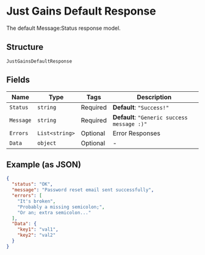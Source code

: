 
# Just Gains Default Response

The default Message:Status response model.

## Structure

`JustGainsDefaultResponse`

## Fields

| Name | Type | Tags | Description |
|  --- | --- | --- | --- |
| `Status` | `string` | Required | **Default**: `"Success!"` |
| `Message` | `string` | Required | **Default**: `"Generic success message :)"` |
| `Errors` | `List<string>` | Optional | Error Responses |
| `Data` | `object` | Optional | - |

## Example (as JSON)

```json
{
  "status": "OK",
  "message": "Password reset email sent successfully",
  "errors": [
    "It's broken",
    "Probably a missing semicolon;",
    "Or an; extra semicolon..."
  ],
  "Data": {
    "key1": "val1",
    "key2": "val2"
  }
}
```

